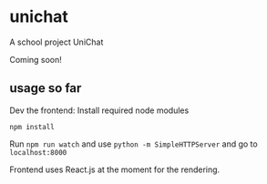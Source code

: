 unichat
=======

A school project UniChat

Coming soon!


## usage so far

Dev the frontend:
Install required node modules

```
npm install
```

Run `npm run watch` and use `python -m SimpleHTTPServer` and go to `localhost:8000`

Frontend uses React.js at the moment for the rendering.
